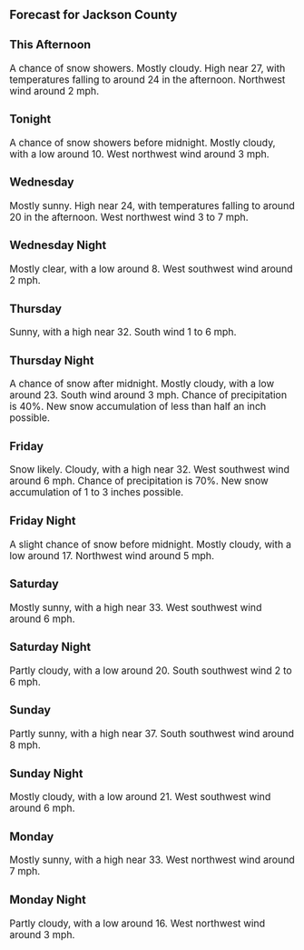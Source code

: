 <div>
   <h2>Forecast for Jackson County</h2>
   <p>
      <div style="font-size:120%">
         <h3>This Afternoon</h3>A chance of snow showers. Mostly cloudy. High near 27, with temperatures falling to around 24 in the afternoon. Northwest
         wind around 2 mph.<br></div>
   </p>
   <p>
      <div style="font-size:120%">
         <h3>Tonight</h3>A chance of snow showers before midnight. Mostly cloudy, with a low around 10. West northwest wind around 3 mph.<br></div>
   </p>
   <p>
      <div style="font-size:120%">
         <h3>Wednesday</h3>Mostly sunny. High near 24, with temperatures falling to around 20 in the afternoon. West northwest wind 3 to 7 mph.<br></div>
   </p>
   <p>
      <div style="font-size:120%">
         <h3>Wednesday Night</h3>Mostly clear, with a low around 8. West southwest wind around 2 mph.<br></div>
   </p>
   <p>
      <div style="font-size:120%">
         <h3>Thursday</h3>Sunny, with a high near 32. South wind 1 to 6 mph.<br></div>
   </p>
   <p>
      <div style="font-size:120%">
         <h3>Thursday Night</h3>A chance of snow after midnight. Mostly cloudy, with a low around 23. South wind around 3 mph. Chance of precipitation is
         40%. New snow accumulation of less than half an inch possible.<br></div>
   </p>
   <p>
      <div style="font-size:120%">
         <h3>Friday</h3>Snow likely. Cloudy, with a high near 32. West southwest wind around 6 mph. Chance of precipitation is 70%. New snow accumulation
         of 1 to 3 inches possible.<br></div>
   </p>
   <p>
      <div style="font-size:120%">
         <h3>Friday Night</h3>A slight chance of snow before midnight. Mostly cloudy, with a low around 17. Northwest wind around 5 mph.<br></div>
   </p>
   <p>
      <div style="font-size:120%">
         <h3>Saturday</h3>Mostly sunny, with a high near 33. West southwest wind around 6 mph.<br></div>
   </p>
   <p>
      <div style="font-size:120%">
         <h3>Saturday Night</h3>Partly cloudy, with a low around 20. South southwest wind 2 to 6 mph.<br></div>
   </p>
   <p>
      <div style="font-size:120%">
         <h3>Sunday</h3>Partly sunny, with a high near 37. South southwest wind around 8 mph.<br></div>
   </p>
   <p>
      <div style="font-size:120%">
         <h3>Sunday Night</h3>Mostly cloudy, with a low around 21. West southwest wind around 6 mph.<br></div>
   </p>
   <p>
      <div style="font-size:120%">
         <h3>Monday</h3>Mostly sunny, with a high near 33. West northwest wind around 7 mph.<br></div>
   </p>
   <p>
      <div style="font-size:120%">
         <h3>Monday Night</h3>Partly cloudy, with a low around 16. West northwest wind around 3 mph.<br></div>
   </p>
</div>